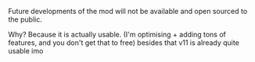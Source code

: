 Future developments of the mod will not be available and open sourced to the public.

Why?
Because it is actually usable.
(I'm optimising + adding tons of features, and you don't get that to free)
besides that v11 is already quite usable imo
